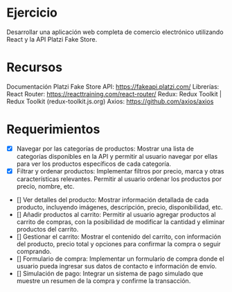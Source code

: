 # Ejercicio

Desarrollar una aplicación web completa de comercio electrónico utilizando React y la API Platzi Fake Store.

# Recursos

Documentación Platzi Fake Store API: https://fakeapi.platzi.com/
Librerías:
React Router: https://reacttraining.com/react-router/
Redux: Redux Toolkit | Redux Toolkit (redux-toolkit.js.org)
Axios: https://github.com/axios/axios

# Requerimientos

- [x] Navegar por las categorías de productos: Mostrar una lista de categorías disponibles en la API y permitir al usuario navegar por ellas para ver los productos específicos de cada categoría.
- [x] Filtrar y ordenar productos: Implementar filtros por precio, marca y otras características relevantes. Permitir al usuario ordenar los productos por precio, nombre, etc.
- [] Ver detalles del producto: Mostrar información detallada de cada producto, incluyendo imágenes, descripción, precio, disponibilidad, etc.
- [] Añadir productos al carrito: Permitir al usuario agregar productos al carrito de compras, con la posibilidad de modificar la cantidad y eliminar productos del carrito.
- [] Gestionar el carrito: Mostrar el contenido del carrito, con información del producto, precio total y opciones para confirmar la compra o seguir comprando.
- [] Formulario de compra: Implementar un formulario de compra donde el usuario pueda ingresar sus datos de contacto e información de envío.
- [] Simulación de pago: Integrar un sistema de pago simulado que muestre un resumen de la compra y confirme la transacción.